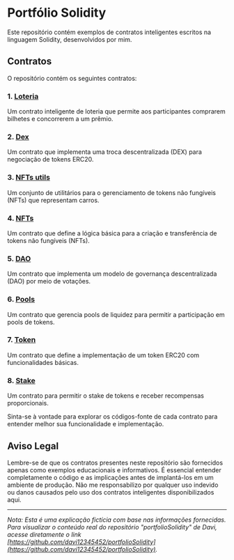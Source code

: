 # Portfólio Solidity

Este repositório contém exemplos de contratos inteligentes escritos na linguagem Solidity, desenvolvidos por mim.

## Contratos

O repositório contém os seguintes contratos:

### 1. [Loteria](https://github.com/davi12345452/portfolioSolidity/blob/main/Lottery.sol)

Um contrato inteligente de loteria que permite aos participantes comprarem bilhetes e concorrerem a um prêmio.

### 2. [Dex](https://github.com/davi12345452/portfolioSolidity/blob/main/DexContract.sol)

Um contrato que implementa uma troca descentralizada (DEX) para negociação de tokens ERC20.

### 3. [NFTs utils](https://github.com/davi12345452/portfolioSolidity/blob/main/NFTCarsStorage.sol)

Um conjunto de utilitários para o gerenciamento de tokens não fungíveis (NFTs) que representam carros.

### 4. [NFTs](https://github.com/davi12345452/portfolioSolidity/blob/main/nftSimpleContract.sol)

Um contrato que define a lógica básica para a criação e transferência de tokens não fungíveis (NFTs).

### 5. [DAO](https://github.com/davi12345452/portfolioSolidity/blob/main/VotingDAOContract.sol)

Um contrato que implementa um modelo de governança descentralizada (DAO) por meio de votações.

### 6. [Pools](https://github.com/davi12345452/portfolioSolidity/blob/main/simplePool.sol)

Um contrato que gerencia pools de liquidez para permitir a participação em pools de tokens.

### 7. [Token](https://github.com/davi12345452/portfolioSolidity/blob/main/tokenContract.sol)

Um contrato que define a implementação de um token ERC20 com funcionalidades básicas.

### 8. [Stake](https://github.com/davi12345452/portfolioSolidity/blob/main/stakeContract.sol)

Um contrato para permitir o stake de tokens e receber recompensas proporcionais.

Sinta-se à vontade para explorar os códigos-fonte de cada contrato para entender melhor sua funcionalidade e implementação.

## Aviso Legal

Lembre-se de que os contratos presentes neste repositório são fornecidos apenas como exemplos educacionais e informativos. É essencial entender completamente o código e as implicações antes de implantá-los em um ambiente de produção. Não me responsabilizo por qualquer uso indevido ou danos causados pelo uso dos contratos inteligentes disponibilizados aqui.

---
*Nota: Esta é uma explicação fictícia com base nas informações fornecidas. Para visualizar o conteúdo real do repositório "portfolioSolidity" de Davi, acesse diretamente o link [https://github.com/davi12345452/portfolioSolidity](https://github.com/davi12345452/portfolioSolidity).*

